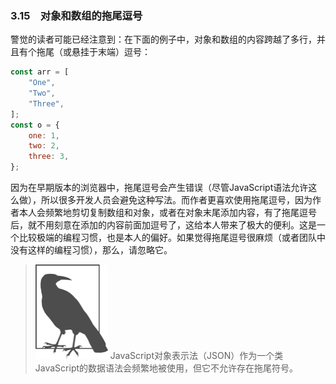### 3.15　对象和数组的拖尾逗号

警觉的读者可能已经注意到：在下面的例子中，对象和数组的内容跨越了多行，并且有个拖尾（或悬挂于末端）逗号：

```javascript
const arr = [
    "One",
    "Two", 
    "Three", 
]; 
const o = {
    one: 1,
    two: 2,
    three: 3, 
}; 
```

因为在早期版本的浏览器中，拖尾逗号会产生错误（尽管JavaScript语法允许这么做），所以很多开发人员会避免这种写法。而作者更喜欢使用拖尾逗号，因为作者本人会频繁地剪切复制数组和对象，或者在对象末尾添加内容，有了拖尾逗号后，就不用刻意在添加的内容前面加逗号了，这给本人带来了极大的便利。这是一个比较极端的编程习惯，也是本人的偏好。如果觉得拖尾逗号很麻烦（或者团队中没有这样的编程习惯），那么，请忽略它。

> <img class="my_markdown" src="../images/2.png" style="width:116px;  height: 151px; " width="10%"/>
> JavaScript对象表示法（JSON）作为一个类JavaScript的数据语法会频繁地被使用，但它不允许存在拖尾符号。

